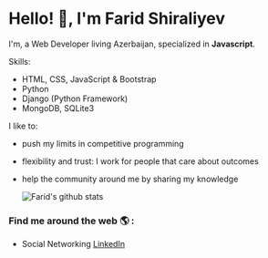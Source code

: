 # Hello! 👋, I'm Farid Shiraliyev


I'm, a Web Developer living Azerbaijan, specialized in **Javascript**.


Skills:
- HTML, CSS, JavaScript & Bootstrap
- Python
- Django (Python Framework)
- MongoDB, SQLite3

I like to:
- push my limits in competitive programming
- flexibility and trust: I work for people that care about outcomes
- help the community around me by sharing my knowledge


  <img align="center" src="https://github-readme-stats.vercel.app/api/top-langs/?username=faridalz&title_color=fff&text_color=9f9f9f&bg_color=151515&hide=jupyter%20notebook" alt="Farid's github stats" />



### Find me around the web 🌎 :
- Social Networking [LinkedIn](https://www.linkedin.com/in/farid131/)
